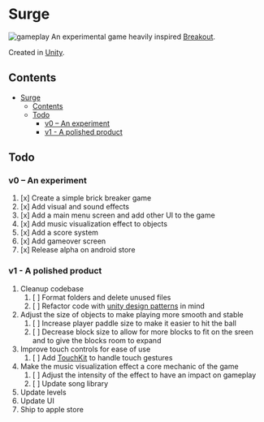 # Surge

![gameplay](https://github.com/SlickJohnson/Surge/blob/master/gameplay.gif)
An experimental game heavily inspired [Breakout](https://en.wikipedia.org/wiki/Breakout_(video_game)).

Created in [Unity](https://unity3d.com/).

## Contents

- [Surge](#surge)
  - [Contents](#contents)
  - [Todo](#todo)
    - [v0 – An experiment](#v0-%E2%80%93-an-experiment)
    - [v1 - A polished product](#v1---a-polished-product)

## Todo

### v0 – An experiment

1. [x] Create a simple brick breaker game
2. [x] Add visual and sound effects
3. [x] Add a main menu screen and add other UI to the game
4. [x] Add music visualization effect to objects
5. [x] Add a score system
6. [x] Add gameover screen
7. [x] Release alpha on android store

### v1 - A polished product

1. Cleanup codebase
    1. [ ] Format folders and delete unused files
    2. [ ] Refactor code with [unity design patterns](https://github.com/Naphier/unity-design-patterns) in mind
2. Adjust the size of objects to make playing more smooth and stable
    1. [ ] Increase player paddle size to make it easier to hit the ball
    2. [ ] Decrease block size to allow for more blocks to fit on the sreen and to give the blocks room to expand
3. Improve touch controls for ease of use
    1. [ ] Add [TouchKit](https://github.com/prime31/TouchKit) to handle touch gestures
4. Make the music visualization effect a core mechanic of the game
    1. [ ] Adjust the intensity of the effect to have an impact on gameplay
    2. [ ] Update song library
5. Update levels
6. Update UI
7. Ship to apple store